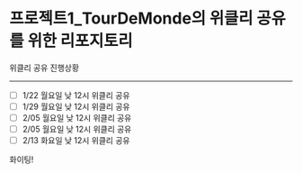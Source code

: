 프로젝트1_TourDeMonde의 위클리 공유를 위한 리포지토리
==========

위클리 공유 진행상황
<hr>

- [ ] 1/22 월요일 낮 12시 위클리 공유  
- [ ] 1/29 월요일 낮 12시 위클리 공유  
- [ ] 2/05 월요일 낮 12시 위클리 공유  
- [ ] 2/05 월요일 낮 12시 위클리 공유  
- [ ] 2/13 화요일 낮 12시 위클리 공유  

화이팅!
